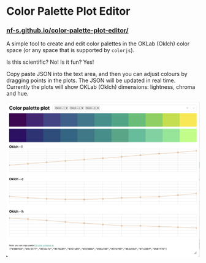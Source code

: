 # Color Palette Plot Editor

### [nf-s.github.io/color-palette-plot-editor/](https://nf-s.github.io/color-palette-plot-editor/)

A simple tool to create and edit color palettes in the OKLab (Oklch) color space (or any space that is supported by `colorjs`).

Is this scientific? No! Is it fun? Yes!

Copy paste JSON into the text area, and then you can adjust colours by dragging points in the plots. The JSON will be updated in real time. Currently the plots will show OKLab (Oklch) dimensions: lightness, chroma and hue.

![Screenshot](screenshot.png)
